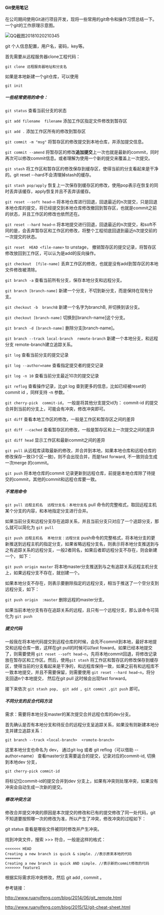 #### Git使用笔记

在公司期间使用Git进行项目开发，现将一些常用的git命令和操作习惯总结一下。一个git的工作原理示意图。

![QQ截图20181020210345](G:\GitHub\LearnNote\markdown图片\QQ截图20181020210345.jpg)

git 个人信息配置，用户名，密码，key等。

首先需要从远程服务器clone工程代码：

`git clone 远程服务器地址和分支名`

如果是本地新建一个git仓库，可以使用

`git init`



##### 一些经常使用的命令：

`git status`   查看当前分支的状态

`git add filename  filename` 添加工作区指定文件修改到暂存区

`git add .` 添加工作区所有的修改到暂存区

`git commit -m "msg"` 将暂存区的修改提交到本地仓库，并添加提交信息。

`git commit --amend`   将暂存区的修改**追加提交**上一次也就是最新的commit，同时再次可以修改commit信息。或者理解为使用一个新的提交来覆盖上一次提交。

`git stash`  将工作区和暂存区的修改保存到缓存区，使得当前的分支看起来是干净的。git reset --hard不会清理掉stash的缓存。

`git stash pop/apply`  恢复上一次保存到缓存区的修改，使用pop表示在恢复的同时丢弃该缓存，apply恢复并且不丢弃该缓存。

`git reset --soft head~n`  将本地仓库进行回退，回退最近的n次提交，只是回退本地仓库的提交，将已经提交到本地仓库修改撤回到暂存区，也就是commit之前的状态，并且工作区的修改也依然还在。

`git reset --hard head~n` 将本地提交进行回退，回退最近的n次提交，和soft不同的是，会丢弃暂存区和工作区的修改，将整个工程彻底回退到最近n次提交前的一次提交的状态。

`git reset  HEAD <file-name>`  to unstage， 撤销暂存区的提交记录，将暂存区修改放回到工作区，可以认为是add的反向操作。

`git checkout  [file-name]`  丢弃工作区的修改，也就是没有add到暂存区的本地文件修改被清除。

`git branch -a`  查看当前所有分支，保存本地分支和远程分支。

`git branch [branch-name]`  新建一个分支，不切到新分支，而是保持在现有分支。

`git checkout -b  branchB`   新建一个名字为branchB, 并切换到该分支。

`git checkout [branch-name]`   切换到[branch-name]这个分支。

`git branch -d [branch-name]`  删除分支[branch-name]。

`git branch --track local-branch  remote-branch`  新建一个本地分支，和远程分支 remote-branch建立追踪关系。

`git log` 查看当前分支的提交记录

`git log --author=name`  查看指定提交者的提交记录

`git log -n 10`  查看当前分支最近10次的提交记录

`git reflog` 查看操作记录，比git log 查到更多的信息，比如已经被reset的commit id ，同样支持 -n 参数。`

`git cherry-pick  commit-id`， 一般是将其他分支提交id为： commit-id 的提交合并到当前的分支上，可能会有冲突，修改冲突即可。

`git diff`  查看本地工作区的修改，一般是工作区和暂存区之间的差异

`git diff --cached`   查看暂存区的修改，一般是暂存区和上一次提交之间的差异

`git diff head`  显示工作区和最新commit之间的差异

`git pull`  从远程库读取最新的修改，并合并到本地，如果本地仓库和远程仓库的修改保存一致(3个区一致)，则不会出现合并，而是fast forward, 不一致则会生成一次merge 的commit。

`git push`  将本地仓库的commit 记录更新到远程仓库，前提是本地仓库除了待提交的commit，其他的commit和远程仓库要一致。



##### 不常用命令

`git pull 远程主机名  远程分支名：本地分支名` pull 命令的完整格式，取回远程主机某个分支的内容，和本地指定分支进行合并。

如果当前分支和远程分支存在追踪关系，并且当前分支只对应了一个追踪分支，那么就可以简化为 `git pull`

`git push 远程主机名  本地分支：远程分支` push命令的完整格式，将本地分支的更新推送到远程主机的指定分支，如果省略远程分支名，则表示将本地分支推送到与之有追踪关系的远程分支，一般2者同名，如果后者即远程分支不存在，则会新建一个， 如下：

`git push origin master`  将本地master分支推送到与之有追踪关系远程主机分支上，如果远程分支不存在，就创建一个。

如果本地分支不存在，则表示要删除指定的远程分支，相当于推送了一个空分支到远程分支，如下：

`git push origin  :master` 删除远程的master分支。

如果当前本地分支有存在追踪关系的远程，且只有一个远程分支，那么该命令可简化为 `git push`



##### 提交代码

一般我在将本地代码提交到远程仓库的时候，会先不commit到本地，最好本地提交和远程仓库一致，这样在git pull的时候可以fast foward。如果已经本地提交了，则需要使用 `git reset --soft head~n`，先将本地commit回退，将修改记录放在暂存区和工作区。然后，使用`git stash` 将工作区和暂存区的修改保存到缓存区，使得当前的分支看起来是干净的，和远程库保持一致，如果之前有和远程库不一致本地提交，并且不需要保留，则需要使用 `git reset --hard head~n`，将分支回退n个本地提交， 然后在git pull 这时候会出现fast forward。

接下来依次 `git stash pop,  git add , git commit ,git push` 即可。



##### 不同分支的反合代码方法

需求：需要将本地分支master的某次提交合并远程仓库的dev分支。

首先确认是否有本地分支和待反合的远程分支呈追踪关系，如果没有则新建本地分支并建立追踪关系：

`git branch --track <local-branch>  <romote-branch>`  

这里本地分支也命名为 dev， 通过git log 或者 git reflog（可以借助 --author=name） 查看master分支需要返合的提交，记录对应的commit-id, 切换到本地dev 分支，

`git cherry-pick commit-id`

将标记位commit-id的提交合并到dev 分支上，如果有冲突则处理冲突，如果没有冲突会自动生成一次新的提交。



##### 修改冲突方法

修改合并提交冲突的原因是本次提交的修改和已有的提交修改了同一处代码，git 不知道要按照哪一次的修改为准，所以产生了冲突，修改冲突的过程如下：

git status 查看是哪些文件被同时修改并产生冲突。

找到冲突文件，搜索 >>>  符合，一般是这样的格式：

```
<<<<<<< HEAD
Creating a new branch is quick & simple. //表示原来本地的代码
=======
Creating a new branch is quick AND simple. //表示新的commit修改的代码
>>>>>>> feature1
```

根据实际需求将冲突修改，然后 git add , commit 。



参考链接：

http://www.ruanyifeng.com/blog/2014/06/git_remote.html

http://www.ruanyifeng.com/blog/2015/12/git-cheat-sheet.html